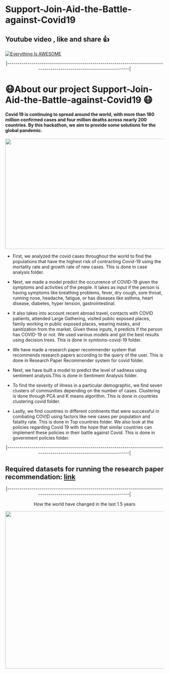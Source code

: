 # Support-Join-Aid-the-Battle-against-Covid19 

 ## Youtube video , like and share :thumbsup:

[![Everything Is AWESOME](https://user-images.githubusercontent.com/50532530/125364769-af40fe00-e390-11eb-85e0-c38e67de9847.PNG)](https://www.youtube.com/watch?v=jYPsyX9QUhU "Everything Is AWESOME") 

<p align="center">
  |--------------------------------------------------------------------------------------------------------------------------| 
</p>

# :mask:About our project Support-Join-Aid-the-Battle-against-Covid19 :mask:

#### Covid 19 is continuing to spread around the world, with more than 180 million confirmed cases and four million deaths across nearly 200 countries. By this hackathon, we aim to provide some solutions for the global pandemic.

<p align="center">
  <img width="600" height="350" src="https://user-images.githubusercontent.com/50532530/125357760-ae569f00-e385-11eb-8862-967827fc31a9.gif">
</p>

- First, we analyzed the covid cases throughout the world to find the populations that have the highest risk of contracting Covid-19 using the mortality rate and growth rate of new cases. This is done in case analysis folder.

- Next, we made a model predict the occurrence of COVID-19 given the symptoms and activities of the people. It takes as input if the person is having symptoms like breathing problems, fever, dry cough, sore throat, running nose, headache, fatigue, or has diseases like asthma, heart disease, diabetes, hyper tension, gastrointestinal. 

- It also takes into account recent abroad travel, contacts with COVID patients, attended Large Gathering, visited public exposed places, family working in public exposed places, wearing masks, and sanitization from the market. Given these inputs, it predicts if the person has COVID-19 or not. We used various models and got the best results using decision trees. This is done in symtoms-covid-19 folder.

- We have made a research paper recommender system that recommends research papers according to the query of the user. This is done in Research Paper Recommender system for covid folder.

- Next, we have built a model to predict the level of sadness using sentiment analysis.This is done in Sentiment Analysis folder.

- To find the severity of illness in a particular demographic, we find seven clusters of communities depending on the number of cases. Clustering is done through PCA and K means algorithm. This is done in countries clustering covid folder.

- Lastly, we find countries in different continents that were successful in combating COVID using factors like new cases per population and fatality rate. This is done in Top countries folder. We also look at the policies regarding Covid 19 with the hope that similar countries can implement these policies in their battle against Covid. This is done in government policies folder.


<p align="center">
  |--------------------------------------------------------------------------------------------------------------------------| 
</p>

## Required datasets for running the research paper recommendation: [link](https://drive.google.com/drive/folders/1A5owAtUSBFNXkHux3paXlmUSsAhnuqlW?usp=sharing)

<p align="center">
  |--------------------------------------------------------------------------------------------------------------------------| 
</p>


<p align="center">
  How the world have changed in the last 1.5 years 
</p>

<p align="center">
  <kbd>
  <img width="1000" height="500" src="https://assets.weforum.org/editor/yoUek8H0DdLkJtX0tTeV7X45hEBUdZ_iT3IDERoUu3w.gif">
   </kbd> 
</p>
